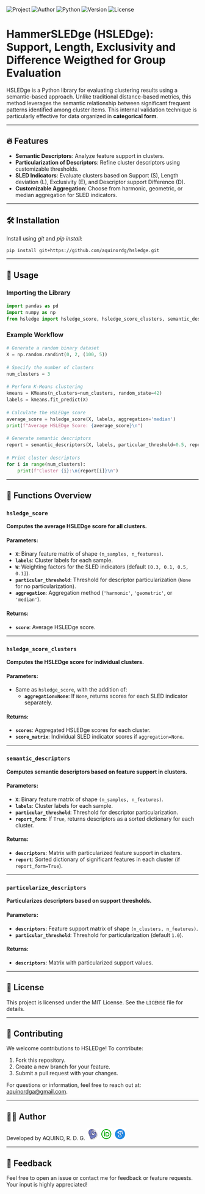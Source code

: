 ![Project](https://img.shields.io/badge/Project-hsledge-blue)
![Author](https://img.shields.io/badge/Author-aquinordg-green)
![Python](https://img.shields.io/badge/Python-3.13-blue)
![Version](https://img.shields.io/badge/Version-1.0-orange)
![License](https://img.shields.io/badge/License-MIT-lightgrey)

# HammerSLEDge (HSLEDge): Support, Length, Exclusivity and Difference Weigthed for Group Evaluation

HSLEDge is a Python library for evaluating clustering results using a semantic-based approach. Unlike traditional distance-based metrics, this method leverages the semantic relationship between significant frequent patterns identified among cluster items. This internal validation technique is particularly effective for data organized in **categorical form**.

---

## 🔥 Features

- **Semantic Descriptors**: Analyze feature support in clusters.
- **Particularization of Descriptors**: Refine cluster descriptors using customizable thresholds.
- **SLED Indicators**: Evaluate clusters based on Support (S), Length deviation (L), Exclusivity (E), and Descriptor support Difference (D).
- **Customizable Aggregation**: Choose from harmonic, geometric, or median aggregation for SLED indicators.

---

## 🛠 Installation

Install using *git* and *pip install*:

```bash
pip install git+https://github.com/aquinordg/hsledge.git

```

---

## 🚀 Usage

### Importing the Library
```python
import pandas as pd
import numpy as np
from hsledge import hsledge_score, hsledge_score_clusters, semantic_descriptors
```

### Example Workflow
```python
# Generate a random binary dataset
X = np.random.randint(0, 2, (100, 5))

# Specify the number of clusters
num_clusters = 3

# Perform K-Means clustering
kmeans = KMeans(n_clusters=num_clusters, random_state=42)
labels = kmeans.fit_predict(X)

# Calculate the HSLEDge score
average_score = hsledge_score(X, labels, aggregation='median')
print(f"Average HSLEDge Score: {average_score}\n")

# Generate semantic descriptors
report = semantic_descriptors(X, labels, particular_threshold=0.5, report_form=True)

# Print cluster descriptors
for i in range(num_clusters):
    print(f"Cluster {i}:\n{report[i]}\n")
```

---

## 📜 Functions Overview

### `hsledge_score`
**Computes the average HSLEDge score for all clusters.**

#### Parameters:
- **`X`**: Binary feature matrix of shape `(n_samples, n_features)`.
- **`labels`**: Cluster labels for each sample.
- **`W`**: Weighting factors for the SLED indicators (default `[0.3, 0.1, 0.5, 0.1]`).
- **`particular_threshold`**: Threshold for descriptor particularization (`None` for no particularization).
- **`aggregation`**: Aggregation method (`'harmonic'`, `'geometric'`, or `'median'`).

#### Returns:
- **`score`**: Average HSLEDge score.

---

### `hsledge_score_clusters`
**Computes the HSLEDge score for individual clusters.**

#### Parameters:
- Same as `hsledge_score`, with the addition of:
  - **`aggregation=None`**: If `None`, returns scores for each SLED indicator separately.

#### Returns:
- **`scores`**: Aggregated HSLEDge scores for each cluster.
- **`score_matrix`**: Individual SLED indicator scores if `aggregation=None`.

---

### `semantic_descriptors`
**Computes semantic descriptors based on feature support in clusters.**

#### Parameters:
- **`X`**: Binary feature matrix of shape `(n_samples, n_features)`.
- **`labels`**: Cluster labels for each sample.
- **`particular_threshold`**: Threshold for descriptor particularization.
- **`report_form`**: If `True`, returns descriptors as a sorted dictionary for each cluster.

#### Returns:
- **`descriptors`**: Matrix with particularized feature support in clusters.
- **`report`**: Sorted dictionary of significant features in each cluster (if `report_form=True`).

---

### `particularize_descriptors`
**Particularizes descriptors based on support thresholds.**

#### Parameters:
- **`descriptors`**: Feature support matrix of shape `(n_clusters, n_features)`.
- **`particular_threshold`**: Threshold for particularization (default `1.0`).

#### Returns:
- **`descriptors`**: Matrix with particularized support values.

---

## 📄 License

This project is licensed under the MIT License. See the `LICENSE` file for details.

---

## 🤝 Contributing

We welcome contributions to HSLEDge! To contribute:
1. Fork this repository.
2. Create a new branch for your feature.
3. Submit a pull request with your changes.

For questions or information, feel free to reach out at: [aquinordga@gmail.com](mailto:aquinordga@gmail.com).

---

## 👨‍💻 Author

Developed by AQUINO, R. D. G. 
[![Lattes](https://github.com/aquinordg/custom_tools/blob/main/icons/icons8-plataforma-lattes-32.png)](http://lattes.cnpq.br/2373005809061037)
[![ORCID](https://github.com/aquinordg/custom_tools/blob/main/icons/icons8-orcid-32.png)](https://orcid.org/0000-0002-8486-8354)
[![Google Scholar](https://github.com/aquinordg/custom_tools/blob/main/icons/icons8-google-scholar-32.png)](https://scholar.google.com/citations?user=r5WsvKgAAAAJ&hl)

---

## 💬 Feedback

Feel free to open an issue or contact me for feedback or feature requests. Your input is highly appreciated!




